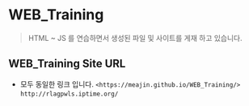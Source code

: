 # WEB_Training
> HTML ~ JS 를 연습하면서 생성된 파일 및 사이트를 게재 하고 있습니다.


## WEB_Training Site URL
- 모두 동일한 링크 입니다.
```<https://meajin.github.io/WEB_Training/>```
```http://rlagpwls.iptime.org/```

